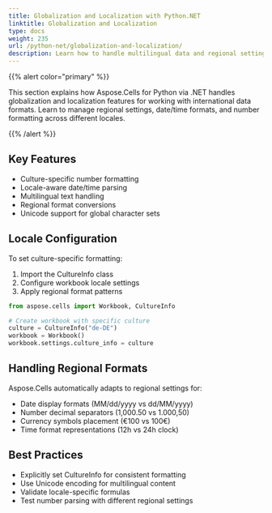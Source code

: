 ```yaml
---
title: Globalization and Localization with Python.NET
linktitle: Globalization and Localization
type: docs
weight: 235
url: /python-net/globalization-and-localization/
description: Learn how to handle multilingual data and regional settings in Excel files using Aspose.Cells for Python via .NET.
---
```


<!-- Removed  per instructions -->

{{% alert color="primary" %}}

This section explains how Aspose.Cells for Python via .NET handles globalization and localization features for working with international data formats. Learn to manage regional settings, date/time formats, and number formatting across different locales.

{{% /alert %}}

## **Key Features**
- Culture-specific number formatting
- Locale-aware date/time parsing
- Multilingual text handling
- Regional format conversions
- Unicode support for global character sets

## **Locale Configuration**
To set culture-specific formatting:
1. Import the CultureInfo class
2. Configure workbook locale settings
3. Apply regional format patterns

```python
from aspose.cells import Workbook, CultureInfo

# Create workbook with specific culture
culture = CultureInfo("de-DE")
workbook = Workbook()
workbook.settings.culture_info = culture
```

## **Handling Regional Formats**
Aspose.Cells automatically adapts to regional settings for:
- Date display formats (MM/dd/yyyy vs dd/MM/yyyy)
- Number decimal separators (1,000.50 vs 1.000,50)
- Currency symbols placement (€100 vs 100€)
- Time format representations (12h vs 24h clock)

## **Best Practices**
- Explicitly set CultureInfo for consistent formatting
- Use Unicode encoding for multilingual content
- Validate locale-specific formulas
- Test number parsing with different regional settings
